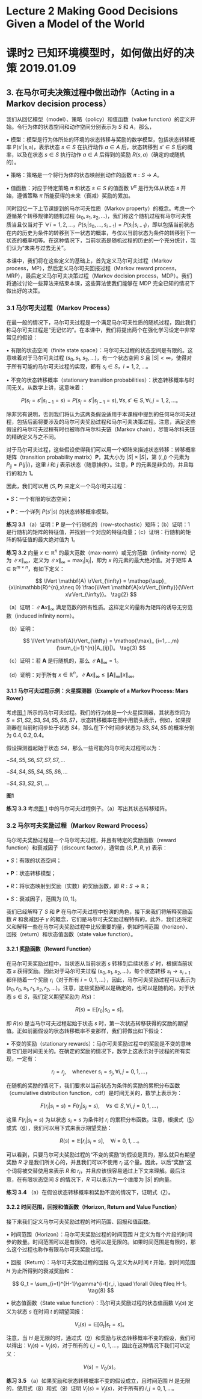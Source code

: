 # Lecture 2 Making Good Decisions Given a Model of the World

# 课时2 已知环境模型时，如何做出好的决策 2019.01.09

## 3. 在马尔可夫决策过程中做出动作（Acting in a Markov decision process）

我们从回忆模型（model）、策略（policy）和值函数（value function）的定义开始。令行为体的状态空间和动作空间分别表示为 $S$ 和 $A$，那么，

$\bullet$ 模型：模型是行为体所处的环境的状态转移与奖励的数学模型，包括状态转移概率 P(s'|s,a)，表示状态 $s\in S$ 在执行动作 $a\in A$ 后，状态转移到 $s'\in S$ 后的概率，以及在状态 $s\in S$ 执行动作 $a\in A$ 后得到的奖励 $R(s,a)$（确定的或随机的）。

$\bullet$ 策略：策略是一个将行为体的状态映射到动作的函数 $\pi:S\rightarrow A$。

$\bullet$ 值函数：对应于特定策略 $\pi$ 和状态 $s\in S$ 的值函数 $V^{\pi}$ 是行为体从状态 $s$ 开始，遵循策略 $\pi$ 所能获得的未来（衰减）奖励的累加。

同时回忆一下上节课提到的马尔可夫性质（Markov property）的概念。考虑一个遵循某个转移规律的随机过程 $(s_0,s_1,s_2,...)$，我们称这个随机过程有马尔可夫性质当且仅当对于 $\forall i=1,2,...$，$P(s_i|s_0,...,s_{i-1})=P(s_i|s_{i-1})$，即以包括当前状态在内的历史为条件的转移到下一状态的概率，与仅以当前状态为条件的转移到下一状态的概率相等。在这种情况下，当前状态是随机过程的历史的一个充分统计，我们认为“未来与过去无关”。

本课中，我们将在这些定义的基础上，首先定义马尔可夫过程（Markov process，MP），然后定义马尔可夫回报过程（Markov reward process，MRP），最后定义马尔可夫决策过程（Markov decision process，MDP）。我们将通过讨论一些算法来结束本课，这些算法使我们能够在 MDP 完全已知的情况下做出好的决策。

### 3.1 马尔可夫过程（Markov Process）

在最一般的情况下，马尔可夫过程是一个满足马尔可夫性质的随机过程，因此我们称马尔可夫过程是“无记忆的”。在本课中，我们将提出两个在强化学习设定中非常常见的假设：

$\bullet$ 有限的状态空间（finite state space）：马尔可夫过程的状态空间是有限的。这意味着对于马尔可夫过程 $(s_0,s_1,s_2,...)$，有一个状态空间 $S$ 且 $|S|<\infty$，使得对于所有可能的马尔可夫过程的实现，都有 $s_i \in S$，$i=1,2,...$。

$\bullet$ 不变的状态转移概率（stationary transition probabilities）：状态转移概率与时间无关。从数学上讲，这意味着：

$$
P(s_i=s'|s_{i-1}=s) = P(s_j=s'|s_{j-1}=s), \forall s,s'\in S, \forall i,j=1,2,...。
\tag{1}
$$

除非另有说明，否则我们将认为这两条假设适用于本课程中提到的任何马尔可夫过程，包括后面将要涉及的马尔可夫奖励过程和马尔可夫决策过程。注意，满足这些假设的马尔可夫过程有时也被称作马尔科夫链（Markov chain），尽管马尔科夫链的精确定义与之不同。

对于马尔可夫过程，这些假设使得我们可以用一个矩阵来描述状态转移：转移概率矩阵（transition probability matrix）$\mathbf{P}$，其大小为 $|S|\times|S|$，第 $(i,j)$ 个元素为 $P_{ij}=P(j|i)$，这里 $i$ 和 $j$ 表示状态（随意排序）。注意，$\mathbf{P}$ 的元素是非负的，并且每行的和为 $1$。

因此，我们可以用 $(S,\mathbf{P})$ 来定义一个马尔可夫过程：

$\bullet$ $S$：一个有限的状态空间；

$\bullet$ $\mathbf{P}$：一个详列 $P(s'|s)$ 的状态转移概率模型。

**练习 3.1** （a）证明：$\mathbf{P}$ 是一个行随机的（row-stochastic）矩阵；（b）证明：$1$ 是行随机的矩阵的特征值，并找到一个对应的特征向量；（c）证明：行随机的矩阵的特征值的最大绝对值为 $1$。

**练习 3.2** 向量 $x\in \mathbb{R}^n$ 的最大范数（max-norm）或无穷范数（infinity-norm）记为 $\lVert x\rVert_{\infty}$，定义为 $\lVert x\rVert_{\infty} = \mathop{\max}_{i}|x_i|$，即为 $x$ 的元素的最大绝对值。对于矩阵 $\mathbf{A}\in \mathbb{R}^{m\times n}$，有如下定义：

$$
\lVert \mathbf{A} \rVert_{\infty} = \mathop{\sup}_ {x\in\mathbb{R}^{n},x\neq 0} \frac{\lVert \mathbf{A}x\rVert_{\infty}}{\lVert x\rVert_{\infty}}。
\tag{2}
$$

（a）证明：$\lVert \mathbf{A}x\rVert_{\infty}$ 满足范数的所有性质。这样定义的量称为矩阵的诱导无穷范数（induced infinity norm）。

（b）证明：

$$
\lVert \mathbf{A}\rVert_{\infty} = \mathop{\max}_ {i=1,...,m}(\sum_{j=1}^{n}|A_{ij}|)。
\tag{3}
$$

（c）证明：若 $\mathbf{A}$ 是行随机的，那么 $\lVert \mathbf{A}\rVert_{\infty} = 1$。

（d）证明：对于所有 $x\in \mathbb{R}^{n}$，$\lVert \mathbf{A}x\rVert_{\infty} \leq \lVert \mathbf{A}\rVert_{\infty} \lVert x\rVert_{\infty}$。

#### 3.1.1 马尔可夫过程示例：火星探测器（Example of a Markov Process: Mars Rover）

考虑[图 1](#fig1) 所示的马尔可夫过程。我们的行为体是一个火星探测器，其状态空间为 $S={S1,S2,S3,S4,S5,S6,S7}$，状态转移概率在图中用箭头表示，例如，如果探测器在当前时间步处于状态 $S4$，那么在下个时间步状态为 $S3,S4,S5$ 的概率分别为 $0.4,0.2,0.4$。

假设探测器起始于状态 $S4$，那么一些可能的马尔可夫过程可以为：

$- S4,S5,S6,S7,S7,S7,...$

$- S4,S4,S5,S4,S5,S6,...$

<span id="fig1">$- S4,S3,S2,S1,...$</span>

**图1**

**练习 3.3** 考虑[图 1](#fig1) 中的马尔可夫过程例子。（a）写出其状态转移矩阵。

### 3.2 马尔可夫奖励过程（Markov Reward Process）

马尔可夫奖励过程是一个马尔可夫过程，并且有特定的奖励函数（reward function）和衰减因子（discount factor），通常由 $(S,\mathbf{P},R,\gamma)$ 表示：

$\bullet$ $S$：有限的状态空间；

$\bullet$ $\mathbf{P}$：状态转移模型；

$\bullet$ $R$：将状态映射到奖励（实数）的奖励函数，即 $R:S\to\mathbb{R}$；

$\bullet$ $S$：衰减因子，范围为 $[0,1]$。

我们已经解释了 $S$ 和 $\mathbf{P}$ 在马尔可夫过程中扮演的角色，接下来我们将解释奖励函数 $R$ 和衰减因子 $\gamma$ 的概念，它们是马尔可夫奖励过程特有的。此外，我们还将定义和解释一些在马尔可夫奖励过程中比较重要的量，例如时间范围（horizon）、回报（return）和状态值函数（state value function）。

#### 3.2.1 奖励函数（Reward Function）

在马尔可夫奖励过程中，当状态从当前状态 $s$ 转移到后续状态 $s'$ 时，根据当前状态 $s$ 获得奖励。因此对于马尔可夫过程 $(s_0,s_1,s_2,...)$，每个状态转移 $s_i\to s_{i+1}$ 都伴随着一个奖励 $r_i$（对于所有 $i=0,1,...$），因此，马尔可夫奖励过程可以表示为 $(s_0,r_0,s_1,r_1,s_2,r_2,...)$。注意，这些奖励可以是确定的，也可以是随机的。对于状态 $s\in S$，我们定义期望奖励为 $R(s)$：

$$
R(s) = \mathbb{E}[r_0|s_0=s]，
\tag{4}
$$

即 $R(s)$ 是当马尔可夫过程起始于状态 $s$ 时，第一次状态转移获得的奖励的期望值。正如前面假设的状态转移概率不变那样，我们将做出如下假设：

<span id="eq5">$\bullet$ 不变的奖励（stationary rewards）：马尔可夫奖励过程中的奖励是不变的意味着它们是时间无关的。在确定的奖励的情况下，数学上这表示对于过程的所有实现，一定有：</span>

$$
r_i=r_j, \quad \text{whenever}\text{ }s_i=s_j, \forall i,j=0,1,...，
\tag{5}
$$

<span id="eq6">在随机的奖励的情况下，我们要求以当前状态为条件的奖励的累积分布函数（cumulative distribution function，cdf）是时间无关的，数学上表示为：</span>

$$
F(r_i|s_i=s)=F(r_j|s_j=s), \quad \forall s\in S, \forall i,j=0,1,...，
\tag{6}
$$

<span id="eq7">这里 $F(r_i|s_i=s)$ 为以状态 $s_i=s$ 为条件时 $r_i$ 的累积分布函数。注意，根据式（[5](#eq5)）或式（[6](#eq6)），我们可以用下式来表示期望奖励：</span>

$$
R(s) = \mathbb{E}[r_i|s_i=s], \quad \forall i=0,1,...。
\tag{7}
$$

可以看到，只要马尔可夫奖励过程的“不变的奖励”的假设是真的，那么就只有期望奖励 $R$ 才是我们所关心的，并且我们可以不使用 $r_i$ 这个量。因此，以后“奖励”这个词将被交替使用来表示 $R$ 和 $r_i$，并且应该很容易通过上下文来理解。最后注意，在有限状态空间 $S$ 的情况下，$R$ 可以表示为一个维度为 $|S|$ 的向量。

**练习 3.4** （a）在假设状态转移概率和奖励不变的情况下，证明式（[7](#eq7)）。

#### 3.2.2 时间范围，回报和值函数（Horizon, Return and Value Function）

接下来我们定义马尔可夫奖励过程的时间范围、回报和值函数。

$\bullet$ 时间范围（Horizon）：马尔可夫奖励过程的时间范围 $H$ 定义为每个片段的时间步的数量。时间范围可以是有限的，也可以是无限的。如果时间范围是有限的，那么这个过程也称作有限马尔可夫奖励过程。

<span id="eq9">$\bullet$ 回报（Return）：马尔可夫奖励过程的回报 $G_t$ 定义为从时间 $t$ 开始，到时间范围 $H$ 为止所得到的衰减奖励和：</span>

$$
G_t = \sum_{i=t}^{H-1}\gamma^{i-t}r_i, \quad \forall 0\leq t\leq H-1。
\tag{8}
$$

<span id="eq9">$\bullet$ 状态值函数（State value function）：马尔可夫奖励过程的状态值函数 $V_t(s)$ 定义为状态 $s$ 在时间 $t$ 的期望回报：</span>

$$
V_t(s)=\mathbb{E}[G_t|s_t=s]。
\tag{9}
$$

注意，当 $H$ 是无限的时，通过式（[9](#eq9)）和奖励与状态转移概率不变的假设，我们可以得出：$V_i(s)=V_j(s)$，对于所有的 $i,j=0,1,...$，因此在这种情况下我们可以定义：

$$
V(s) = V_0(s)。
\tag{10}
$$

**练习 3.5** （a）如果奖励和状态转移概率不变的假设成立，且时间范围 $H$ 是无限的，使用式（[8](#eq8)）和式（[9](#eq9)）证明 $V_i(s)=V_j(s)$，对于所有的 $i,j=0,1,...$。